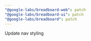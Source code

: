```yaml
---
"@google-labs/breadboard-web": patch
"@google-labs/breadboard-ui": patch
"@google-labs/breadboard": patch
---
```


Update nav styling
